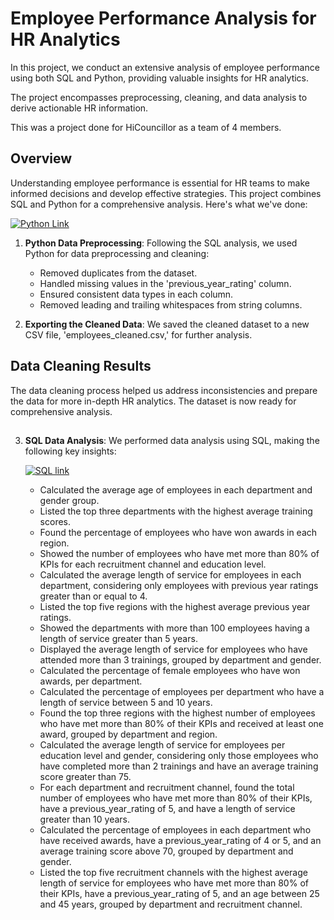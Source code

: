 # Employee Performance Analysis for HR Analytics

In this project, we conduct an extensive analysis of employee performance using both SQL and Python, providing valuable insights for HR analytics. 

The project encompasses preprocessing, cleaning, and data analysis to derive actionable HR information. 

This was a project done for HiCouncillor as a team of 4 members.

## Overview

Understanding employee performance is essential for HR teams to make informed decisions and develop effective strategies. This project combines SQL and Python for a comprehensive analysis. Here's what we've done:

[![Python Link]([https://img.shields.io/badge/Python-3.7%2B-brightgreen)](https://www.python.org/](https://github.com/mythilyram/Analysing-Employee-Performance-for-Hr-Analytics/blob/main/Employee_Performance_for_Hr_Analytics.ipynb))

1. **Python Data Preprocessing**: Following the SQL analysis, we used Python for data preprocessing and cleaning:

   - Removed duplicates from the dataset.
   - Handled missing values in the 'previous_year_rating' column.
   - Ensured consistent data types in each column.
   - Removed leading and trailing whitespaces from string columns.

2. **Exporting the Cleaned Data**: We saved the cleaned dataset to a new CSV file, 'employees_cleaned.csv,' for further analysis.

## Data Cleaning Results

The data cleaning process helped us address inconsistencies and prepare the data for more in-depth HR analytics. The dataset is now ready for comprehensive analysis.

##
3. **SQL Data Analysis**: We performed data analysis using SQL, making the following key insights:

   [![SQL link]([https://img.shields.io/badge/SQL-MySQL-blue)](https://www.mysql.com/](https://github.com/mythilyram/Analysing-Employee-Performance-for-Hr-Analytics/blob/main/Employee%20analysis%20HR%20HiC%20Proj.sql))

   - Calculated the average age of employees in each department and gender group.
   - Listed the top three departments with the highest average training scores.
   - Found the percentage of employees who have won awards in each region.
   - Showed the number of employees who have met more than 80% of KPIs for each recruitment channel and education level.
   - Calculated the average length of service for employees in each department, considering only employees with previous year ratings greater than or equal to 4.
   - Listed the top five regions with the highest average previous year ratings.
   - Showed the departments with more than 100 employees having a length of service greater than 5 years.
   - Displayed the average length of service for employees who have attended more than 3 trainings, grouped by department and gender.
   - Calculated the percentage of female employees who have won awards, per department.
   - Calculated the percentage of employees per department who have a length of service between 5 and 10 years.
   - Found the top three regions with the highest number of employees who have met more than 80% of their KPIs and received at least one award, grouped by department and region.
   - Calculated the average length of service for employees per education level and gender, considering only those employees who have completed more than 2 trainings and have an average training score greater than 75.
   - For each department and recruitment channel, found the total number of employees who have met more than 80% of their KPIs, have a previous_year_rating of 5, and have a length of service greater than 10 years.
   - Calculated the percentage of employees in each department who have received awards, have a previous_year_rating of 4 or 5, and an average training score above 70, grouped by department and gender.
   - Listed the top five recruitment channels with the highest average length of service for employees who have met more than 80% of their KPIs, have a previous_year_rating of 5, and an age between 25 and 45 years, grouped by department and recruitment channel.

